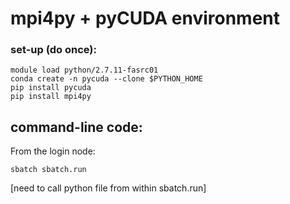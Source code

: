 # mpi4py + pyCUDA environment

### set-up (do once): 
```
module load python/2.7.11-fasrc01
conda create -n pycuda --clone $PYTHON_HOME
pip install pycuda
pip install mpi4py
```

## command-line code:

From the login node: 
```
sbatch sbatch.run
```
[need to call python file from within sbatch.run]
